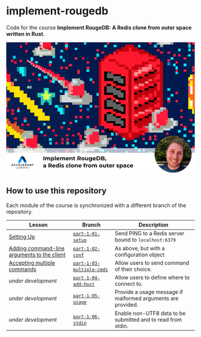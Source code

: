 # implement-rougedb

Code for the course **Implement RougeDB: A Redis clone from outer space written
in Rust**.

[![](implement-rougedb-cover.png)](https://learning.accelerant.dev/implement-rougedb)

## How to use this repository

Each module of the course is synchronized with a different branch of the repository.

| Lesson                  | Branch                      | Description |
|-------------------------|-----------------------------|-------------|
| [Setting Up]            | [`part-1-01-setup`]         | Send PING to a Redis server bound to `localhost:6379` |
| [Adding command-line arguments to the client]     | [`part-1-02-conf`]          | As above, but with a configuration object |
| [Accepting multiple commands]     | [`part-1-03-multiple-cmds`] | Allow users to send  command of their choice. |
| _under development_     | [`part-1-04-add-host`]      | Allow users to define where to connect to. |
| _under development_     | [`part-1-05-usage`]         | Provide a usage message if malformed arguments are provided.  |
| _under development_     | [`part-1-06-stdin`]         | Enable non-UTF8 data to be submitted and to read from stdin. |

[Setting Up]: https://learning.accelerant.dev/view/courses/implement-rougedb/1997446-parsing-commands-v1/6392393-setting-up
[Adding command-line arguments to the client]: https://learning.accelerant.dev/view/courses/implement-rougedb/1997446-parsing-commands-v1/6411327-adding-command-line-arguments-to-the-client
[Accepting multiple commands]: https://learning.accelerant.dev/view/courses/implement-rougedb/1997446-parsing-commands-v1/6411966-accepting-multiple-commands
[`part-1-01-setup`]: https://github.com/accelerant-dev/implement-rougedb/tree/part-1-01-setup
[`part-1-02-conf`]: https://github.com/accelerant-dev/implement-rougedb/tree/part1-02-conf
[`part-1-03-multiple-cmds`]: https://github.com/accelerant-dev/implement-rougedb/tree/part1-03-multiple-cmds
[`part-1-04-add-host`]: https://github.com/accelerant-dev/implement-rougedb/tree/part-1-04-add-host
[`part-1-05-usage`]: https://github.com/accelerant-dev/implement-rougedb/tree/part-1-05-usage
[`part-1-06-stdin`]: https://github.com/accelerant-dev/implement-rougedb/tree/part-1-06-stdin
